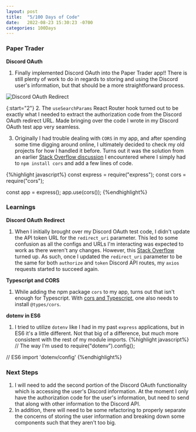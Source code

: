 ```yaml
---
layout: post
title:  "5/100 Days of Code"
date:   2022-08-23 15:30:23 -0700
categories: 100Days
---
```


### Paper Trader
**Discord OAuth**
1. Finally implemented Discord OAuth into the Paper Trader app!! There is still plenty of work to do in regards to storing and using the Discord user's information, but that should be a more straightforward process. 

![Discord OAuth Redirect](../../../../images/20220823discord-redirect.gif)

{:start="2"}
2. The `useSearchParams` React Router hook turned out to be exactly what I needed to extract the authorization code from the Discord OAuth redirect URL. Made bringing over the code I wrote in my Discord OAuth test app very seamless.

3. Originally I had trouble dealing with `CORS` in my app, and after spending some time digging around online, I ultimately decided to check my old projects for how I handled it before. Turns out it was the solution from an earlier [Stack Overflow discussion](https://stackoverflow.com/a/43810132) I encountered where I simply had to `npm install cors` and add a few lines of code.

{%highlight javascript%}
const express = require("express");
const cors = require("cors");

const app = express();
app.use(cors());
{%endhighlight%}

### Learnings
**Discord OAuth Redirect**
1. When I initially brought over my Discord OAuth test code, I didn't update the API token URL for the `redirect_uri` parameter. This led to some confusion as all the configs and URLs I'm interacting was expected to work as there weren't any changes. However, this [Stack Overflow](https://stackoverflow.com/a/70280164) turned up. As such, once I updated the `redirect_uri` parameter to be the same for both `authorize` and `token` Discord API routes, my `axios` requests started to succeed again.

**Typescript and CORS**
1. While adding the npm package `cors` to my app, turns out that isn't enough for Typescript. With [cors and Typescript](https://www.twilio.com/blog/add-cors-support-express-typescript-api), one also needs to install `@types/cors`.

**dotenv in ES6**
1. I tried to utilize `dotenv` like I had in my past `express` applications, but in ES6 it's a little different. Not that big of a difference, but much more consistent with the rest of my module imports.
{%highlight javascript%}
// The way I'm used to
require("dotenv").config();

// ES6
import 'dotenv/config'
{%endhighlight%}



### Next Steps
1. I will need to add the second portion of the Discord OAuth functionality which is accessing the user's Discord information. At the moment I only have the authorization code for the user's information, but need to send that along with other information to the Discord API.
2. In addition, there will need to be some refactoring to properly separate the concerns of storing the user information and breaking down some components such that they aren't too big. 